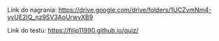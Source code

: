 Link do nagrania: https://drive.google.com/drive/folders/1UCZvmNm4-yyUE2IQ_nz9SV3AoUrwvXB9

Link do testu: https://filip11990.github.io/quiz/
